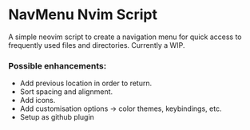# NavMenu Nvim Script

A simple neovim script to create a navigation menu for quick access to frequently used files and directories.
Currently a WIP.

### Possible enhancements:
- Add previous location in order to return.
- Sort spacing and alignment.
- Add icons.
- Add customisation options -> color themes, keybindings, etc.
- Setup as github plugin
